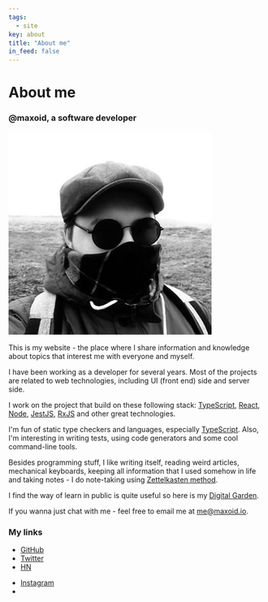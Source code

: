 ```yaml
---
tags:
  - site
key: about
title: "About me"
in_feed: false
---
```


# About me

### @maxoid, a software developer

![photo](/images/avatar.jpg)

This is my website - the place where I share information and knowledge about topics that interest me with everyone and myself.

I have been working as a developer for several years. Most of the projects are related to web technologies, including UI (front end) side and server side.

I work on the project that build on these following stack: [TypeScript](TypeScript.md), [React](React.md), [Node](Node.md), [JestJS](JestJS.md), [RxJS](RxJS.md) and other great technologies.

I'm fun of static type checkers and languages, especially [TypeScript](TypeScript.md). Also, I'm interesting in writing tests, using code generators and some cool command-line tools.

Besides programming stuff, I like writing itself, reading weird articles, mechanical keyboards, keeping all information that I used somehow in life and taking notes - I do note-taking using [Zettelkasten method](Zettelkasten%20method.md).

I find the way of learn in public is quite useful so here is my [Digital Garden](https://maxoid.io/notes).

If you wanna just chat with me - feel free to email me at [me@maxoid.io](mailto:me@maxoid.io).

### My links

* [GitHub](https://github.com/maxoidIO)
* [Twitter](https://twitter.com/maxoidIO)
* [HN](https://news.ycombinator.com/user?id=maxoid)
- [Instagram](https://www.instagram.com/maxoid.io)
- 
